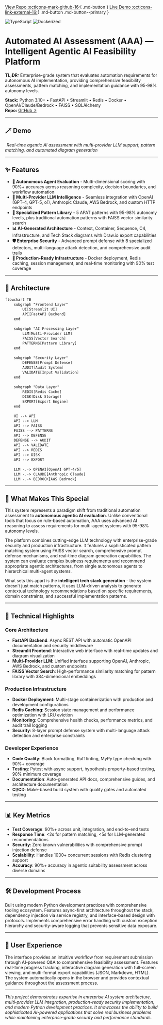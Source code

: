 [View Repo :octicons-mark-github-16:](https://github.com/Ready2k/Project3){ .md-button }
[Live Demo :octicons-link-external-16:](#){ .md-button .md-button--primary }

![TypeScript](https://img.shields.io/badge/TypeScript-5.x-blue)
![Dockerized](https://img.shields.io/badge/Docker-yes-success)

# Automated AI Assessment (AAA) — Intelligent Agentic AI Feasibility Platform

**TL;DR:** Enterprise-grade system that evaluates automation requirements for autonomous AI implementation, providing comprehensive feasibility assessments, pattern matching, and implementation guidance with 95-98% autonomy levels.

**Stack:** Python 3.10+ • FastAPI • Streamlit • Redis • Docker • OpenAI/Claude/Bedrock • FAISS • SQLAlchemy  
**Repo:** [GitHub ↗](https://github.com/your-repo/automated-ai-assessment)  


---

## 🪄 Demo

![AAA System Demo](../assets/aaa-demo.gif)
*Real-time agentic AI assessment with multi-provider LLM support, pattern matching, and automated diagram generation*

---

## ✨ Features

- **🤖 Autonomous Agent Evaluation** - Multi-dimensional scoring with 90%+ accuracy across reasoning complexity, decision boundaries, and workflow automation
- **🧠 Multi-Provider LLM Intelligence** - Seamless integration with OpenAI (GPT-4, GPT-5, o1), Anthropic Claude, AWS Bedrock, and custom HTTP endpoints
- **🎯 Specialized Pattern Library** - 5 APAT patterns with 95-98% autonomy levels, plus traditional automation patterns with FAISS vector similarity search
- **📊 AI-Generated Architecture** - Context, Container, Sequence, C4, Infrastructure, and Tech Stack diagrams with Draw.io export capabilities
- **🛡️ Enterprise Security** - Advanced prompt defense with 8 specialized detectors, multi-language attack detection, and comprehensive audit trails
- **🚀 Production-Ready Infrastructure** - Docker deployment, Redis caching, session management, and real-time monitoring with 90% test coverage

---

## 🧠 Architecture

```mermaid
flowchart TB
    subgraph "Frontend Layer"
        UI[Streamlit UI]
        API[FastAPI Backend]
    end
    
    subgraph "AI Processing Layer"
        LLM[Multi-Provider LLM]
        FAISS[Vector Search]
        PATTERNS[Pattern Library]
    end
    
    subgraph "Security Layer"
        DEFENSE[Prompt Defense]
        AUDIT[Audit System]
        VALIDATE[Input Validation]
    end
    
    subgraph "Data Layer"
        REDIS[Redis Cache]
        DISK[Disk Storage]
        EXPORT[Export Engine]
    end
    
    UI --> API
    API --> LLM
    API --> FAISS
    FAISS --> PATTERNS
    API --> DEFENSE
    DEFENSE --> AUDIT
    API --> VALIDATE
    API --> REDIS
    API --> DISK
    API --> EXPORT
    
    LLM -.-> OPENAI[OpenAI GPT-4/5]
    LLM -.-> CLAUDE[Anthropic Claude]
    LLM -.-> BEDROCK[AWS Bedrock]
```

---

## 🎯 What Makes This Special

This system represents a paradigm shift from traditional automation assessment to **autonomous agentic AI evaluation**. Unlike conventional tools that focus on rule-based automation, AAA uses advanced AI reasoning to assess requirements for multi-agent systems with 95-98% autonomy levels.

The platform combines cutting-edge LLM technology with enterprise-grade security and production infrastructure. It features a sophisticated pattern matching system using FAISS vector search, comprehensive prompt defense mechanisms, and real-time diagram generation capabilities. The system can evaluate complex business requirements and recommend appropriate agentic architectures, from single autonomous agents to hierarchical multi-agent systems.

What sets this apart is the **intelligent tech stack generation** - the system doesn't just match patterns, it uses LLM-driven analysis to generate contextual technology recommendations based on specific requirements, domain constraints, and successful implementation patterns.

---

## 🚀 Technical Highlights

### Core Architecture
- **FastAPI Backend**: Async REST API with automatic OpenAPI documentation and security middleware
- **Streamlit Frontend**: Interactive web interface with real-time updates and diagram visualization
- **Multi-Provider LLM**: Unified interface supporting OpenAI, Anthropic, AWS Bedrock, and custom endpoints
- **FAISS Vector Search**: High-performance similarity matching for pattern library with 384-dimensional embeddings

### Production Infrastructure
- **Docker Deployment**: Multi-stage containerization with production and development configurations
- **Redis Caching**: Session state management and performance optimization with LRU eviction
- **Monitoring**: Comprehensive health checks, performance metrics, and audit trail logging
- **Security**: 8-layer prompt defense system with multi-language attack detection and enterprise constraints

### Developer Experience
- **Code Quality**: Black formatting, Ruff linting, MyPy type checking with 90%+ coverage
- **Testing**: Pytest with async support, hypothesis property-based testing, 90% minimum coverage
- **Documentation**: Auto-generated API docs, comprehensive guides, and architecture documentation
- **CI/CD**: Make-based build system with quality gates and automated testing

---

## 📊 Key Metrics

- **Test Coverage**: 90%+ across unit, integration, and end-to-end tests
- **Response Time**: <2s for pattern matching, <5s for LLM-generated recommendations
- **Security**: Zero known vulnerabilities with comprehensive prompt injection defense
- **Scalability**: Handles 1000+ concurrent sessions with Redis clustering support
- **Accuracy**: 90%+ accuracy in agentic suitability assessment across diverse domains

---

## 🛠️ Development Process

Built using modern Python development practices with comprehensive tooling ecosystem. Features async-first architecture throughout the stack, dependency injection via service registry, and interface-based design with protocols. Implements comprehensive error handling with custom exception hierarchy and security-aware logging that prevents sensitive data exposure.

---

## 🎨 User Experience

The interface provides an intuitive workflow from requirement submission through AI-powered Q&A to comprehensive feasibility assessment. Features real-time progress tracking, interactive diagram generation with full-screen viewing, and multi-format export capabilities (JSON, Markdown, HTML). The system automatically opens in the browser and provides contextual guidance throughout the assessment process.

---

*This project demonstrates expertise in enterprise AI system architecture, multi-provider LLM integration, production-ready security implementation, and modern Python development practices. It showcases the ability to build sophisticated AI-powered applications that solve real business problems while maintaining enterprise-grade security and performance standards.*